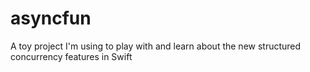 # asyncfun
A toy project I'm using to play with and learn about the new structured concurrency features in Swift
